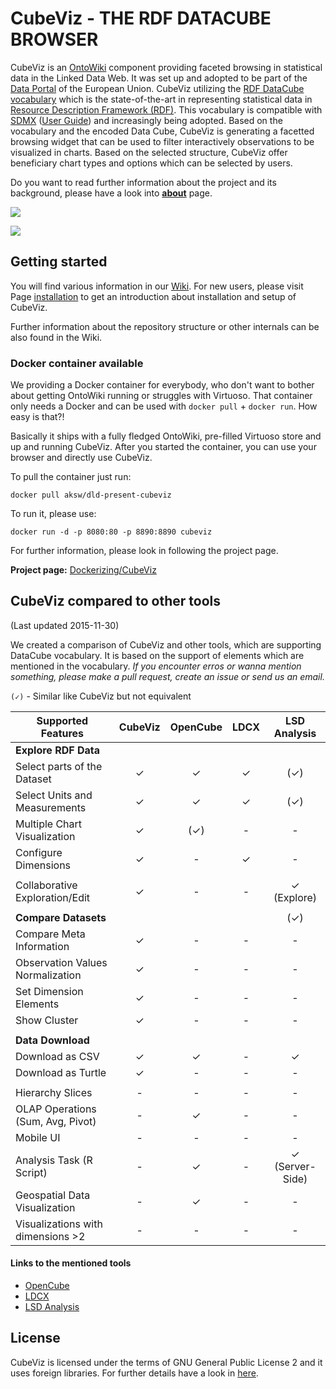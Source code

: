 # CubeViz - THE RDF DATACUBE BROWSER 

CubeViz is an [OntoWiki](http://aksw.org/Projects/OntoWiki.html) component providing faceted browsing in statistical 
data in the Linked Data Web. It was set up and adopted to be part of the 
[Data Portal](https://ec.europa.eu/digital-agenda/en/scoreboard) of the European Union. 
CubeViz utilizing the  [RDF DataCube vocabulary](http://www.w3.org/TR/vocab-data-cube/) 
which is the state-of-the-art in representing statistical data in [Resource Description Framework (RDF)](http://www.w3.org/RDF/). 
This vocabulary is compatible with [SDMX](http://en.wikipedia.org/wiki/SDMX) 
([User Guide](http://sdmx.org/wp-content/uploads/2012/11/SDMX_2-1_User_Guide_draft_0-1.pdf)) and increasingly being adopted. 
Based on the vocabulary and the encoded Data Cube, CubeViz is generating a facetted browsing widget that 
can be used to filter interactively observations to be visualized in charts. 
Based on the selected structure, CubeViz offer beneficiary chart types and options which can be selected by users.

Do you want to read further information about the project and its background, please have a look into 
[**about**](https://github.com/AKSW/cubeviz.ontowiki/wiki/About-the-project) page.

![](https://raw.github.com/wiki/AKSW/cubeviz.ontowiki/images/v0.5_IndexActionScreenshot.png)

![](https://raw.github.com/wiki/AKSW/cubeviz.ontowiki/images/v0.6_visualization.png)

## Getting started

You will find various information in our [Wiki](https://github.com/AKSW/cubeviz.ontowiki/wiki/Home).
For new users, please visit Page [installation](https://github.com/AKSW/cubeviz.ontowiki/wiki/Installation-and-setup-main) 
to get an introduction about installation and setup of CubeViz.

Further information about the repository structure or other internals can be also found in the Wiki.

### Docker container available

We providing a Docker container for everybody, who don't want to bother about getting OntoWiki running or struggles with Virtuoso. That container only needs a Docker and can be used with `docker pull` + `docker run`. How easy is that?! 

Basically it ships with a fully fledged OntoWiki, pre-filled Virtuoso store and up and running CubeViz. After you started the container, you can use your browser and directly use CubeViz.

To pull the container just run: 

`docker pull aksw/dld-present-cubeviz`

To run it, please use:

`docker run -d -p 8080:80 -p 8890:8890 cubeviz`

For further information, please look in following the project page.

**Project page:** [Dockerizing/CubeViz](https://github.com/Dockerizing/CubeViz)

## CubeViz compared to other tools

(Last updated 2015-11-30)

We created a comparison of CubeViz and other tools, which are supporting DataCube vocabulary. It is based on the support of elements which are mentioned in the vocabulary. *If you encounter erros or wanna mention something, please make a pull request, create an issue or send us an email.*

`(✓)` - Similar like CubeViz but not equivalent

| Supported Features                | CubeViz | OpenCube | LDCX | LSD Analysis    |
|-----------------------------------|:-------:|:--------:|:----:|:---------------:|
| **Explore RDF Data**              |         |          |      |                 |
| Select parts of the Dataset       |    ✓    |    ✓     |  ✓   |       (✓)       |
| Select Units and Measurements     |    ✓    |    ✓     |  ✓   |       (✓)       |
| Multiple Chart Visualization      |    ✓    |   (✓)    |  \-  |       \-        |
| Configure Dimensions              |    ✓    |    \-    |  ✓   |       \-        |
|                                   |         |          |      |                 |
| Collaborative Exploration/Edit    |    ✓    |    \-    |  \-  |   ✓ (Explore)   |
|                                   |         |          |      |                 |
| **Compare Datasets**              |         |          |      |       (✓)       |
| Compare Meta Information          |    ✓    |    \-    |  \-  |       \-        |
| Observation Values Normalization  |    ✓    |    \-    |  \-  |       \-        |
| Set Dimension Elements            |    ✓    |    \-    |  \-  |       \-        |
| Show Cluster                      |    ✓    |    \-    |  \-  |       \-        |
|                                   |         |          |      |                 |
| **Data Download**                 |         |          |      |                 |
| Download as CSV                   |    ✓    |    ✓     |  \-  |        ✓        |
| Download as Turtle                |    ✓    |    \-    |  \-  |       \-        |
|                                   |         |          |      |                 |
| Hierarchy Slices                  |   \-    |    \-    |  \-  |       \-        |
| OLAP Operations (Sum, Avg, Pivot) |   \-    |    ✓     |  \-  |       \-        |
| Mobile UI                         |   \-    |    \-    |  \-  |       \-        |
| Analysis Task (R Script)          |   \-    |    ✓     |  \-  | ✓ (Server-Side) |
| Geospatial Data Visualization     |   \-    |    ✓     |  \-  |       \-        |
| Visualizations with dimensions >2 |   \-    |    \-    |  \-  |       \-        |

#### Links to the mentioned tools

-	[OpenCube](http://opencube-toolkit.eu)  
-	[LDCX](http://km.aifb.kit.edu/projects/ldcx/)  
-	[LSD Analysis](http://stats.270a.info/analysis/worldbank:SP.DYN.IMRT.IN/transparency:CPI2011/year:2011.html)

## License

CubeViz is licensed under the terms of GNU General Public License 2 and it uses foreign libraries. 
For further details have a look in [here](https://github.com/AKSW/cubeviz.ontowiki/blob/master/LICENSE.md).
